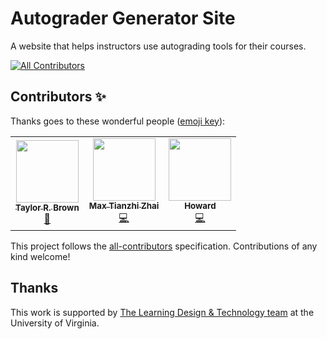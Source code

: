 # Autograder Generator Site

A website that helps instructors use autograding tools for their courses.


<!-- ALL-CONTRIBUTORS-BADGE:START - Do not remove or modify this section -->
[![All Contributors](https://img.shields.io/badge/all_contributors-3-orange.svg?style=flat-square)](#contributors-)
<!-- ALL-CONTRIBUTORS-BADGE:END -->
## Contributors ✨

Thanks goes to these wonderful people ([emoji key](https://allcontributors.org/docs/en/emoji-key)):

<!-- ALL-CONTRIBUTORS-LIST:START - Do not remove or modify this section -->
<!-- prettier-ignore-start -->
<!-- markdownlint-disable -->
<table>
  <tr>
    <td align="center"><a href="http://people.virginia.edu/~trb5me/"><img src="https://avatars.githubusercontent.com/u/1740324?v=4?s=100" width="100px;" alt=""/><br /><sub><b>Taylor R. Brown</b></sub></a><br /><a href="#projectManagement-tbrown122387" title="Project Management">📆</a></td>
    <td align="center"><a href="https://github.com/tzhai2"><img src="https://avatars.githubusercontent.com/u/84029367?v=4?s=100" width="100px;" alt=""/><br /><sub><b>Max Tianzhi Zhai</b></sub></a><br /><a href="https://github.com/tbrown122387/autograder_gen_site/commits?author=tzhai2" title="Code">💻</a></td>
    <td align="center"><a href="https://github.com/Haohao99"><img src="https://avatars.githubusercontent.com/u/28592822?v=4?s=100" width="100px;" alt=""/><br /><sub><b>Howard</b></sub></a><br /><a href="https://github.com/tbrown122387/autograder_gen_site/commits?author=Haohao99" title="Code">💻</a></td>
  </tr>
</table>

<!-- markdownlint-restore -->
<!-- prettier-ignore-end -->

<!-- ALL-CONTRIBUTORS-LIST:END -->

This project follows the [all-contributors](https://github.com/all-contributors/all-contributors) specification. Contributions of any kind welcome!

## Thanks

This work is supported by [The Learning Design & Technology team](https://learningdesign.as.virginia.edu/) at the University of Virginia.


